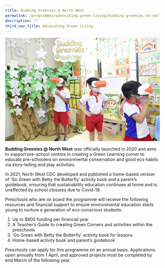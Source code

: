 ```yaml
---
title: Budding Greenies @ North West
permalink: /programmes/advocating-green-living/budding-greenies-at-north-west/
description: ""
third_nav_title: Advocating Green Living
---
```

![](/images/Programmes/Green%20Living/Preschoolers%20experiencing%20VR%20lesson.jpg)

**Budding Greenies @ North West** was officially launched in 2020 and aims to support pre-school centres in creating a Green Learning corner to educate pre-schoolers on environmental conservation and good eco habits via story-telling and play activities.  

In 2021, North West CDC developed and published a home-based version of ‘Go Green with Betty the Butterfly’ activity book and a parent’s guidebook, ensuring that sustainability education continues at home and is unaffected by school closures due to Covid-19.

Preschools who are on board the programme will receive the following resources and financial support to ensure environmental education starts young to nurture a generation of eco-conscious students:  

1.	Up to $800 funding per financial year 
2.	A Teacher’s Guide to creating Green Corners and activities within the preschools
3.	‘Go Green with Betty the Butterfly’ activity book for lessons
4.	Home-based activity book and parent’s guidebook


Preschools can apply for this programme on an annual basis. Applications open annually from 1 April, and approved projects must be completed by end March of the following year.